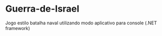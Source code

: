 # Guerra-de-Israel
Jogo estilo batalha naval utilizando modo aplicativo para console (.NET framework)
